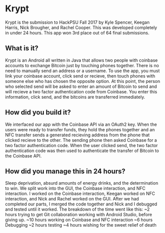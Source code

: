 # Krypt
Krypt is the submission to HackPSU Fall 2017 by Kyle Spencer, Keegan Harris, Nick Brougher, and Rachel Cooper. This was developed completely in under 24 hours. This app won 3rd place out of 64 final submissions. 

## What is it?
Krypt is an Android all written in Java that allows two people with coinbase accounts to exchange Bitcoin just by touching phones together. There is no need to manually send an address or a username. To use the app, you must link your coinbase account, click send or recieve, then touch phones with someone else who has chosen the opposite option. At this point, the person who selected send will be asked to enter an amount of Bitcoin to send and will recieve a two factor authentication code from Coinbase. You enter this information, click send, and the bitcoins are transferred immediately.

## How did you build it?
We interfaced our app with the Coinbase API via an OAuth2 key. When the users were ready to transfer funds, they hold the phones together and an NFC transfer sends a generated recieving address from the phone that clicked recieve to the other. The sending phone then asked Coinbase for a two factor authentication code. When the user clicked send, the two factor authentication code was then used to authenticate the transfer of Bitcoin to the Coinbase API.

## How did you manage this in 24 hours?
Sleep deprivation, absurd amounts of energy drinks, and the determination to win.
We split work into the GUI, the Coinbase interaction, and NFC interaction. I worked on the Coinbase interaction, Keegan worked on NFC interaction, and Nick and Rachel worked on the GUI. After we had completed our parts, I merged the code together and Nick and I debugged and tested until it worked.
The breakdown of the time went like this:
~2 hours trying to get Git collaboration working with Android Studio, before giving up.
~10 hours working on Coinbase and NFC interaction
~6 hours Debugging
~2 hours testing
~4 hours wishing for the sweet relief of death
